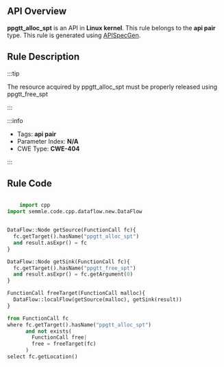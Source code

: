 ---
---


## API Overview
**ppgtt_alloc_spt** is an API in **Linux kernel**. This rule belongs to the **api pair** type. This rule is generated using [APISpecGen](../../tools/APISpecGen).
## Rule Description

:::tip

The resource acquired by ppgtt_alloc_spt must be properly released using ppgtt_free_spt

:::

:::info

- Tags: **api pair**
- Parameter Index: **N/A**
- CWE Type: **CWE-404**

:::

## Rule Code
```python

    import cpp
import semmle.code.cpp.dataflow.new.DataFlow


DataFlow::Node getSource(FunctionCall fc){
  fc.getTarget().hasName("ppgtt_alloc_spt")
  and result.asExpr() = fc
}

DataFlow::Node getSink(FunctionCall fc){
  fc.getTarget().hasName("ppgtt_free_spt")
  and result.asExpr() = fc.getArgument(0)
}

FunctionCall freeTarget(FunctionCall malloc){
  DataFlow::localFlow(getSource(malloc), getSink(result))
}

from FunctionCall fc
where fc.getTarget().hasName("ppgtt_alloc_spt")
      and not exists(
        FunctionCall free| 
        free = freeTarget(fc)
      )
select fc.getLocation()

    
```